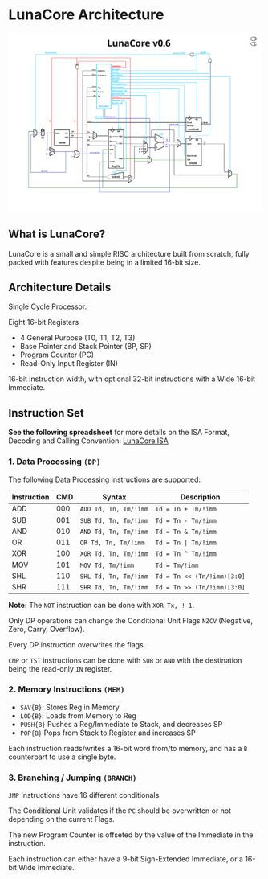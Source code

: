 # LunaCore Architecture

![LunaCore Schematic](https://github.com/slamgLuke/LunaCore/blob/main/LunaCore_schematic.png)

## What is LunaCore?

LunaCore is a small and simple RISC architecture built from scratch, fully packed with features despite being in a limited 16-bit size.

## Architecture Details

Single Cycle Processor.

Eight 16-bit Registers
- 4 General Purpose (T0, T1, T2, T3)
- Base Pointer and Stack Pointer (BP, SP)
- Program Counter (PC)
- Read-Only Input Register (IN)

16-bit instruction width, with optional 32-bit instructions with a Wide 16-bit Immediate.

## Instruction Set

**See the following spreadsheet** for more details on the ISA Format, Decoding and Calling Convention:
[LunaCore ISA](https://docs.google.com/spreadsheets/d/1sSNFZnan8-FoNpeGK8PKvXXWJTQ9Smjf0fxBcI3Iy6I/edit?usp=sharing)

### 1. Data Processing `(DP)`

The following Data Processing instructions are supported:

| Instruction | CMD | Syntax | Description |
|-|-|-|-|
| ADD | 000 | `ADD Td, Tn, Tm/!imm` | `Td = Tn + Tm/!imm` |
| SUB | 001 | `SUB Td, Tn, Tm/!imm` | `Td = Tn - Tm/!imm` |
| AND | 010 | `AND Td, Tn, Tm/!imm` | `Td = Tn & Tm/!imm` |
| OR | 011 | `OR Td, Tn, Tm/!imm` | `Td = Tn \| Tm/!imm` |
| XOR | 100 | `XOR Td, Tn, Tm/!imm` | `Td = Tn ^ Tm/!imm` |
| MOV | 101 | `MOV Td, Tm/!imm` | `Td = Tm/!imm` |
| SHL | 110 | `SHL Td, Tn, Tm/!imm` | `Td = Tn << (Tn/!imm)[3:0]` |
| SHR | 111 | `SHR Td, Tn, Tm/!imm` | `Td = Tn >> (Tn/!imm)[3:0]` |

**Note:** The `NOT` instruction can be done with `XOR Tx, !-1`.

Only DP operations can change the Conditional Unit Flags `NZCV` (Negative, Zero, Carry, Overflow).

Every DP instruction overwrites the flags.

`CMP` or `TST` instructions can be done with `SUB` or `AND` with the destination being the read-only `IN` register.


### 2. Memory Instructions `(MEM)`

- `SAV{B}`: Stores Reg in Memory
- `LOD{B}`: Loads from Memory to Reg 
- `PUSH{B}` Pushes a Reg/Immediate to Stack, and decreases SP
- `POP{B}` Pops from Stack to Register and increases SP

Each instruction reads/writes a 16-bit word from/to memory, and has a `B` counterpart to use a single byte.

### 3. Branching / Jumping `(BRANCH)`

`JMP` Instructions have 16 different conditionals.

The Conditional Unit validates if the `PC` should be overwritten or not depending on the current Flags.

The new Program Counter is offseted by the value of the Immediate in the instruction.

Each instruction can either have a 9-bit Sign-Extended Immediate, or a 16-bit Wide Immediate.
